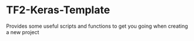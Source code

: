 # TF2-Keras-Template
Provides some useful scripts and functions to get you going when creating a new project